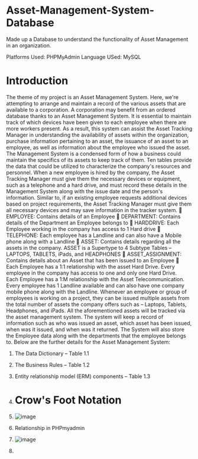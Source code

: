 # Asset-Management-System-Database
Made up a Database to understand the functionality of Asset Management in an organization. 

Platforms Used: PHPMyAdmin
Language USed: MySQL

# Introduction

The theme of my project is an Asset Management System. Here, we're attempting to arrange and maintain a record of the various assets that are available to a corporation. A corporation may benefit from an ordered database thanks to an Asset Management System. It is essential to maintain track of which devices have been given to each employee when there are more workers present. As a result, this system can assist the Asset Tracking Manager in understanding the availability of assets within the organization, purchase information pertaining to an asset, the issuance of an asset to an employee, as well as information about the employee who issued the asset.
The Management System is a condensed form of how a business could maintain the specifics of its assets to keep track of them. Ten tables provide the data that could be utilized to characterize the company's resources and personnel. 
When a new employee is hired by the company, the Asset Tracking Manager must give them the necessary devices or equipment, such as a telephone and a hard drive, and must record these details in the Management System along with the issue date and the person's information. Similar to, if an existing employee requests additional devices based on project requirements, the Asset Tracking Manager must give them all necessary devices and may save information in the tracker system.
	EMPLOYEE: Contains details of an Employee
	DEPARTMENT: Contains details of the Department an Employee belongs to
	HARDDRIVE: Each Employee working in the company has access to 1 Hard drive
	TELEPHONE: Each employee has a Landline and can also have a Mobile phone along with a Landline
	ASSET: Contains details regarding all the assets in the company. ASSET is a Supertype to 4 Subtype Tables – LAPTOPS, TABLETS, iPads, and HEADPHONES
	ASSET_ASSIGNMENT: Contains details about an Asset that has been issued to an Employee
	Each Employee has a 1:1 relationship with the asset Hard Drive. Every employee in the company has access to one and only one Hard Drive.
 
Each Employee has a 1:M relationship with the Asset Telecommunication. Every employee has 1 Landline available and can also have one company mobile phone along with the Landline.
Whenever an employee or group of employees is working on a project, they can be issued multiple assets from the total number of assets the company offers such as – Laptops, Tablets, Headphones, and iPads.
All the aforementioned assets will be tracked via the asset management system. The system will keep a record of information such as who was issued an asset, which asset has been issued, when was it issued, and when was it returned. 
The System will also store the Employee data along with the departments that the employee belongs to. 
Below are the further details for the Asset Management System:
1.	The Data Dictionary – Table 1.1
2.	The Business Rules – Table 1.2
3.	Entity relationship model (ERM) components – Table 1.3

4.	# Crow's Foot Notation

5.	![image](https://github.com/user-attachments/assets/0642440f-f8bf-497b-a609-25f63817dd3b)

6.	Relationship in PHPmyadmin

7.	![image](https://github.com/user-attachments/assets/05590d2c-79e8-401d-829d-f6135c100714)

8.	



